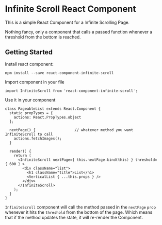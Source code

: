 # Infinite Scroll React Component

This is a simple React Component for a Infinite Scrolling Page.

Nothing fancy, only a component that calls a passed function whenever a threshold from the bottom
is reached.

## Getting Started

Install react component:

`npm install --save react-component-infinite-scroll`

Import component in your file

`import InfiniteScroll from 'react-component-infinite-scroll';`

Use it in your component
```
class PageableList extends React.Component {
  static propTypes = {
    actions: React.PropTypes.object
  };

  nextPage() {                  // whatever method you want InfiniteScroll to call
    actions.fetchImages();
  }

  render() {
    return (
      <InfiniteScroll nextPage={ this.nextPage.bind(this) } threshold={ 600 } >
        <div className="list">
          <h1 className="title">List</h1>
          <VerticalList { ...this.props } />
        </div>
      </InfiniteScroll>
    );
  }
}
```

`InfiniteScroll` component will call the method passed in the `nextPage` `prop` whenever it hits
the `threshold` from the bottom of the page. Which means that if the method updates the state,
it will re-render the Component.
